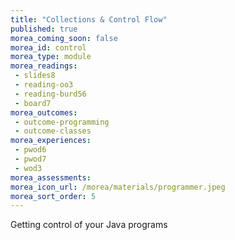 ```yaml
---
title: "Collections & Control Flow"
published: true
morea_coming_soon: false
morea_id: control
morea_type: module
morea_readings:
 - slides8
 - reading-oo3
 - reading-burd56
 - board7
morea_outcomes:
 - outcome-programming
 - outcome-classes
morea_experiences:
 - pwod6
 - pwod7
 - wod3
morea_assessments:
morea_icon_url: /morea/materials/programmer.jpeg
morea_sort_order: 5
---
```


Getting control of your Java programs